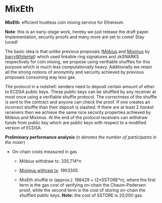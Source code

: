 # MixEth
**MixEth**: efficient trustless coin mixing service for Ethereum

**Note**: this is an early-stage work, hereby we just release the draft paper. Implementation, security proofs and many more are yet to come! Stay tuned!

The basic idea is that unlike previous proposals ([Möbius](https://eprint.iacr.org/2017/881.pdf) and [Miximus](https://github.com/barryWhiteHat/miximus) by [barryWhiteHat](https://github.com/barryWhiteHat)) which used linkable ring signatures and zkSNARKS respectively for coin mixing, we propose using verifiable shuffles for this purpose which is much less computationally heavy. Additionally we retain all the strong notions of anonymity and security achieved by previous proposals consuming way less gas.

The protocol in a nutshell: senders need to deposit certain amount of ether to ECDSA public keys. These public keys can be shuffled by any receiver at most once using a verifiable shuffle protocol. The correctness of the shuffle is sent to the contract and anyone can check the proof. If one creates an incorrect shuffle than their deposit is slashed. If there are at least 2 honest receivers then we achieve the same nice security properties achieved by Möbius and Miximus. At the end of the protocol receivers can withdraw funds from public key which are public keys with respect to a modified version of ECDSA.

**Preliminary performance analysis** (_n denotes the number of participants in the mixer_)

* On-chain costs measured in gas
    
    * Möbius withdraw tx: 335,714\*n 

    * [Miximus withraw tx](https://www.reddit.com/r/ethereum/comments/8ss53z/miximus_zksnark_based_anonymous_transactions_is/): 1903305

    * MixEth shuffle tx (approx.):  198429 + (2\*SSTORE\*n), where the first term is the gas cost of verifying on-chain the Chaum-Pedersen proof, while the second term is the cost of storing on-chain the shuffled public keys. **Note:** the cost of SSTORE is 20,000 gas.   
